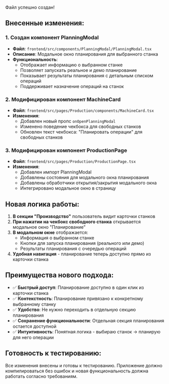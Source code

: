 Файл успешно создан! 

## Внесенные изменения:

### 1. Создан компонент PlanningModal
- **Файл**: `frontend/src/components/PlanningModal/PlanningModal.tsx`
- **Описание**: Модальное окно планирования для выбранного станка
- **Функциональность**:
  - Отображает информацию о выбранном станке
  - Позволяет запускать реальное и демо планирование
  - Показывает результаты планирования с детальным списком операций
  - Поддерживает назначение операций на станок

### 2. Модифицирован компонент MachineCard
- **Файл**: `frontend/src/pages/Production/components/MachineCard.tsx`
- **Изменения**:
  - Добавлен новый пропс `onOpenPlanningModal`
  - Изменено поведение чекбокса для свободных станков
  - Обновлен текст чекбокса: "Планировать операции" для свободных станков

### 3. Модифицирован компонент ProductionPage
- **Файл**: `frontend/src/pages/Production/ProductionPage.tsx`
- **Изменения**:
  - Добавлен импорт PlanningModal
  - Добавлены состояния для модального окна планирования
  - Добавлены обработчики открытия/закрытия модального окна
  - Интегрировано модальное окно в страницу

## Новая логика работы:

1. **В секции "Производство"** пользователь видит карточки станков
2. **При нажатии на чекбокс свободного станка** открывается модальное окно "Планирование"
3. **В модальном окне** отображается:
   - Информация о выбранном станке
   - Кнопки для запуска планирования (реального или демо)
   - Результаты планирования с очередью операций
4. **Удобная навигация** - планирование теперь доступно прямо из карточки станка

## Преимущества нового подхода:

- ✅ **Быстрый доступ**: Планирование доступно в один клик из карточки станка
- ✅ **Контекстность**: Планирование привязано к конкретному выбранному станку
- ✅ **Удобство**: Не нужно переходить в отдельную секцию планирования
- ✅ **Сохранение функциональности**: Отдельная секция планирования остается доступной
- ✅ **Интуитивность**: Понятная логика - выбираю станок → планирую для него операции

## Готовность к тестированию:

Все изменения внесены и готовы к тестированию. Приложение должно компилироваться без ошибок и новая функциональность должна работать согласно требованиям.
